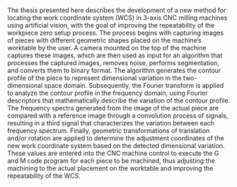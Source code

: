 The thesis presented here describes the development of a new method for locating the work coordinate
system (WCS) in 3-axis CNC milling machines using artificial vision, with the goal of improving
the repeatability of the workpiece zero setup process. The process begins with capturing images of pieces
with different geometric shapes placed on the machine’s worktable by the user. A camera mounted
on the top of the machine captures these images, which are then used as input for an algorithm that
processes the captured images, removes noise, performs segmentation, and converts them to binary
format. The algorithm generates the contour profile of the piece to represent dimensional variation
in the two-dimensional space domain. Subsequently, the Fourier transform is applied to analyze the
contour profile in the frequency domain, using Fourier descriptors that mathematically describe the
variation of the contour profile. The frequency spectra generated from the image of the actual piece
are compared with a reference image through a convolution process of signals, resulting in a third
signal that characterizes the variation between each frequency spectrum. Finally, geometric transformations
of translation and/or rotation are applied to determine the adjustment coordinates of the new
work coordinate system based on the detected dimensional variation. These values are entered into
the CNC machine control to execute the G and M code program for each piece to be machined, thus
adjusting the machining to the actual placement on the worktable and improving the repeatability of
the WCS.
